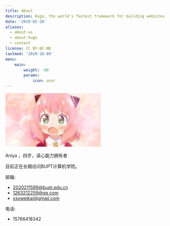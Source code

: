 ```yaml
---
title: About
description: Hugo, the world's fastest framework for building websites
date: '2019-02-28'
aliases:
  - about-us
  - about-hugo
  - contact
license: CC BY-NC-ND
lastmod: '2020-10-09'
menu:
    main: 
        weight: -90
        params:
            icon: user
---
```


![KAWAYI ANIYA](image-20230105231517795.png)

Aniya ，四岁，读心能力拥有者

目前正在长期访问BUPT计算机学院。

邮箱: 
- 2020211599@bupt.edu.cn
- 1263212259@qq.com
- xxxweikai@gmail.com

电话:
- 15766418342



